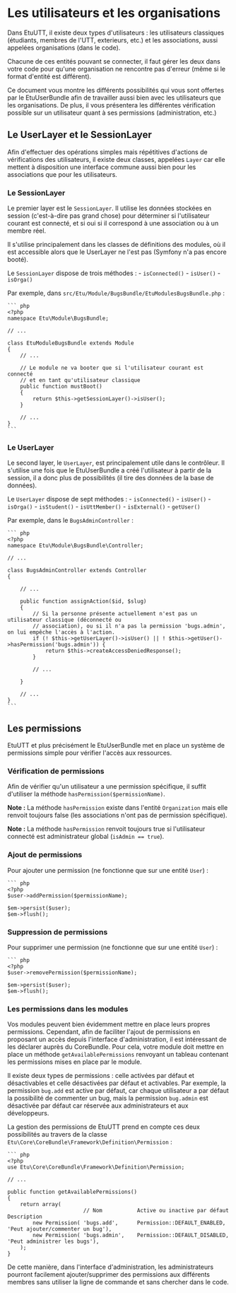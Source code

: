 
Les utilisateurs et les organisations
=====================================

Dans EtuUTT, il existe deux types d'utilisateurs : les utilisateurs classiques
(étudiants, membres de l'UTT, exterieurs, etc.) et les associations, aussi
appelées organisations (dans le code).

Chacune de ces entités pouvant se connecter, il faut gérer les deux dans votre
code pour qu'une organisation ne rencontre pas d'erreur (même si le format d'entité
est différent).

Ce document vous montre les différents possibilités qui vous sont offertes par le
EtuUserBundle afin de travailler aussi bien avec les utilisateurs que les organisations.
De plus, il vous présentera les différentes vérification possible sur un utilisateur
quant à ses permissions (administration, etc.)

Le UserLayer et le SessionLayer
-------------------------------

Afin d'effectuer des opérations simples mais répétitives d'actions de vérifications
des utilisateurs, il existe deux classes, appelées `Layer` car elle mettent à
disposition une interface commune aussi bien pour les associations que pour les
utilisateurs.

### Le SessionLayer

Le premier layer est le `SessionLayer`. Il utilise les données stockées en session
(c'est-à-dire pas grand chose) pour déterminer si l'utilisateur courant est connecté,
et si oui si il correspond à une association ou à un membre réel.

Il s'utilise principalement dans les classes de définitions des modules, où il est
accessible alors que le UserLayer ne l'est pas (Symfony n'a pas encore booté).

Le `SessionLayer` dispose de trois méthodes :
	- `isConnected()`
	- `isUser()`
	- `isOrga()`

Par exemple, dans `src/Etu/Module/BugsBundle/EtuModulesBugsBundle.php` :

	``` php
	<?php
	namespace Etu\Module\BugsBundle;

	// ...

	class EtuModuleBugsBundle extends Module
    {
		// ...

		// Le module ne va booter que si l'utilisateur courant est connecté
		// et en tant qu'utilisateur classique
    	public function mustBoot()
    	{
    		return $this->getSessionLayer()->isUser();
    	}

		// ...
    }
	```

### Le UserLayer

Le second layer, le `UserLayer`, est principalement utile dans le contrôleur.
Il s'utilise une fois que le EtuUserBundle a créé l'utilisateur à partir de la session,
il a donc plus de possibilités (il tire des données de la base de données).

Le `UserLayer` dispose de sept méthodes :
	- `isConnected()`
	- `isUser()`
	- `isOrga()`
	- `isStudent()`
	- `isUttMember()`
	- `isExternal()`
	- `getUser()`

Par exemple, dans le `BugsAdminController` :

	``` php
	<?php
	namespace Etu\Module\BugsBundle\Controller;

	// ...

	class BugsAdminController extends Controller
	{

		// ...

		public function assignAction($id, $slug)
		{
			// Si la personne présente actuellement n'est pas un utilisateur classique (déconnecté ou
			// association), ou si il n'a pas la permission 'bugs.admin', on lui empêche l'accès à l'action.
			if (! $this->getUserLayer()->isUser() || ! $this->getUser()->hasPermission('bugs.admin')) {
				return $this->createAccessDeniedResponse();
			}

			// ...

		}

		// ...
	}
	```


Les permissions
---------------

EtuUTT et plus précisément le EtuUserBundle met en place un système de permissions simple
pour vérifier l'accès aux ressources.

### Vérification de permissions

Afin de vérifier qu'un utilisateur a une permission spécifique, il suffit d'utiliser la méthode
`hasPermission($permissionName)`.

**Note :** La méthode `hasPermission` existe dans l'entité `Organization` mais elle renvoit
toujours false (les associations n'ont pas de permission spécifique).

**Note :** La méthode `hasPermission` renvoit toujours true si l'utilisateur connecté est
administrateur global (`isAdmin == true`).

### Ajout de permissions

Pour ajouter une permission (ne fonctionne que sur une entité `User`) :

	``` php
	<?php
	$user->addPermission($permissionName);

	$em->persist($user);
	$em->flush();

### Suppression de permissions

Pour supprimer une permission (ne fonctionne que sur une entité `User`) :

	``` php
	<?php
	$user->removePermission($permissionName);

	$em->persist($user);
	$em->flush();

### Les permissions dans les modules

Vos modules peuvent bien évidemment mettre en place leurs propres permissions.
Cependant, afin de faciliter l'ajout de permissions en proposant un accès depuis
l'interface d'administration, il est intéressant de les déclarer auprès du
CoreBundle. Pour cela, votre module doit mettre en place un méthode
`getAvailablePermissions` renvoyant un tableau contenant les permissions
mises en place par le module.

Il existe deux types de permissions : celle activées par défaut et désactivables et
celle désactivées par défaut et activables. Par exemple, la permission `bug.add` est
active par défaut, car chaque utilisateur a par défaut la possibilité de commenter
un bug, mais la permission `bug.admin` est désactivée par défaut car réservée aux
administrateurs et aux développeurs.

La gestion des permissions de EtuUTT prend en compte ces deux possibilités au travers
de la classe `Etu\Core\CoreBundle\Framework\Definition\Permission` :

	``` php
	<?php
	use Etu\Core\CoreBundle\Framework\Definition\Permission;

	// ...

	public function getAvailablePermissions()
	{
		return array(
							// Nom           Active ou inactive par défaut       Description
			new Permission( 'bugs.add',      Permission::DEFAULT_ENABLED,        'Peut ajouter/commenter un bug'),
			new Permission( 'bugs.admin',    Permission::DEFAULT_DISABLED,       'Peut administrer les bugs'),
		);
	}

De cette manière, dans l'interface d'administration, les administrateurs pourront
facilement ajouter/supprimer des permissions aux différents membres sans utiliser
la ligne de commande et sans chercher dans le code.
